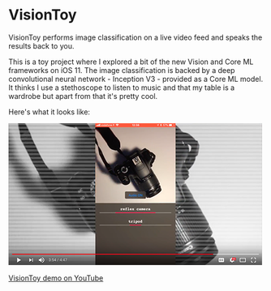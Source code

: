 # VisionToy
VisionToy performs image classification on a live video feed and speaks the results back to you. 

This is a toy project where I explored a bit of the new Vision and Core ML frameworks on iOS 11. 
The image classification is backed by a deep convolutional neural network - Inception V3 - provided as a Core ML model. It thinks I use a stethoscope to listen to music and that my table is a wardrobe but apart from that it's pretty cool.

Here's what it looks like:

[![VisionToy demo on YouTube](VisionToyScreenshot.png)](https://youtu.be/WcAMHw1uEww "VisionToy demo on YouTube")

[VisionToy demo on YouTube](https://youtu.be/WcAMHw1uEww "VisionToy demo on YouTube")
